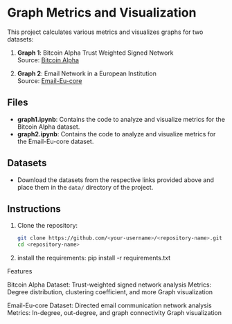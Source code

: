 # Graph Metrics and Visualization

This project calculates various metrics and visualizes graphs for two datasets:

1. **Graph 1**: Bitcoin Alpha Trust Weighted Signed Network  
   Source: [Bitcoin Alpha](https://snap.stanford.edu/data/soc-sign-bitcoin-alpha.html)  

2. **Graph 2**: Email Network in a European Institution  
   Source: [Email-Eu-core](https://snap.stanford.edu/data/email-Eu-core.html)

## Files
- **graph1.ipynb**: Contains the code to analyze and visualize metrics for the Bitcoin Alpha dataset.
- **graph2.ipynb**: Contains the code to analyze and visualize metrics for the Email-Eu-core dataset.

## Datasets
- Download the datasets from the respective links provided above and place them in the `data/` directory of the project.

## Instructions
1. Clone the repository:
   ```bash
   git clone https://github.com/<your-username>/<repository-name>.git
   cd <repository-name>

2. install the requirements:
pip install -r requirements.txt

Features

Bitcoin Alpha Dataset:
Trust-weighted signed network analysis
Metrics: Degree distribution, clustering coefficient, and more
Graph visualization

Email-Eu-core Dataset:
Directed email communication network analysis
Metrics: In-degree, out-degree, and graph connectivity
Graph visualization